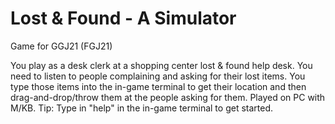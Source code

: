 # Lost & Found - A Simulator

Game for GGJ21 (FGJ21)

You play as a desk clerk at a shopping center lost & found help desk. You need to listen to people complaining and asking for their lost items. You type those items into the in-game terminal to get their location and then drag-and-drop/throw them at the people asking for them.
Played on PC with M/KB. Tip: Type in "help" in the in-game terminal to get started.
